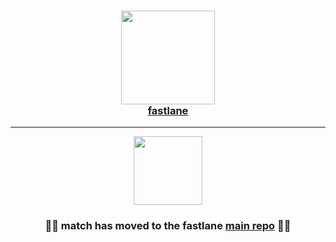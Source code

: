 
<h3 align="center">
  <a href="https://github.com/fastlane/fastlane">
    <img src="https://raw.githubusercontent.com/fastlane/fastlane/master/fastlane/assets/fastlane.png" width="150" />
    <br />
    fastlane
  </a>
</h3>

------

<p align="center">
  <img src="https://raw.githubusercontent.com/fastlane/fastlane/master/match/assets/match.png" height="110">
</p>

<h3 align="center">💎🚀 <b>match</b> has moved to the <b>fastlane</b> <a href='https://github.com/fastlane/fastlane/tree/master/match'>main repo</a> 🚀💎</h2>
